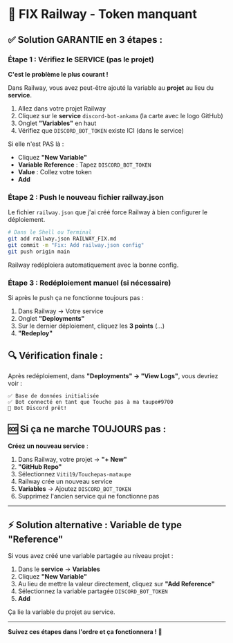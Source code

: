 # 🔧 FIX Railway - Token manquant

## ✅ Solution GARANTIE en 3 étapes :

### Étape 1 : Vérifiez le SERVICE (pas le projet)

**C'est le problème le plus courant !** 

Dans Railway, vous avez peut-être ajouté la variable au **projet** au lieu du **service**.

1. Allez dans votre projet Railway
2. Cliquez sur le **service** `discord-bot-ankama` (la carte avec le logo GitHub)
3. Onglet **"Variables"** en haut
4. Vérifiez que `DISCORD_BOT_TOKEN` existe ICI (dans le service)

Si elle n'est PAS là :
- Cliquez **"New Variable"**
- **Variable Reference** : Tapez `DISCORD_BOT_TOKEN`
- **Value** : Collez votre token
- **Add**

### Étape 2 : Push le nouveau fichier railway.json

Le fichier `railway.json` que j'ai créé force Railway à bien configurer le déploiement.

```bash
# Dans le Shell ou Terminal
git add railway.json RAILWAY_FIX.md
git commit -m "Fix: Add railway.json config"
git push origin main
```

Railway redéploiera automatiquement avec la bonne config.

### Étape 3 : Redéploiement manuel (si nécessaire)

Si après le push ça ne fonctionne toujours pas :

1. Dans Railway → Votre service
2. Onglet **"Deployments"**
3. Sur le dernier déploiement, cliquez les **3 points** (...)
4. **"Redeploy"**

## 🔍 Vérification finale :

Après redéploiement, dans **"Deployments" → "View Logs"**, vous devriez voir :

```
✅ Base de données initialisée
✅ Bot connecté en tant que Touche pas à ma taupe#9700
🤖 Bot Discord prêt!
```

## 🆘 Si ça ne marche TOUJOURS pas :

**Créez un nouveau service** :

1. Dans Railway, votre projet → **"+ New"**
2. **"GitHub Repo"**
3. Sélectionnez `Viti19/Touchepas-mataupe`
4. Railway crée un nouveau service
5. **Variables** → Ajoutez `DISCORD_BOT_TOKEN`
6. Supprimez l'ancien service qui ne fonctionne pas

---

## ⚡ Solution alternative : Variable de type "Reference"

Si vous avez créé une variable partagée au niveau projet :

1. Dans le **service** → **Variables**
2. Cliquez **"New Variable"**
3. Au lieu de mettre la valeur directement, cliquez sur **"Add Reference"**
4. Sélectionnez la variable partagée `DISCORD_BOT_TOKEN`
5. **Add**

Ça lie la variable du projet au service.

---

**Suivez ces étapes dans l'ordre et ça fonctionnera ! 🚀**
